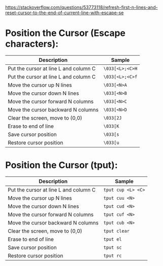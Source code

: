 
 https://stackoverflow.com/questions/53773118/refresh-first-n-lines-and-reset-cursor-to-the-end-of-current-line-with-escape-se


# Position the Cursor (Escape characters):

|         Description                    |      Sample         |
|----------------------------------------|---------------------|
| Put the cursor at line L and column C  | `\033[<L>;<C>H`     |
| Put the cursor at line L and column C  | `\033[<L>;<C>f`     |
| Move the cursor up N lines             | `\033[<N>A`         |
| Move the cursor down N lines           | `\033[<N>B`         |
| Move the cursor forward N columns      | `\033[<N>C`         |
| Move the cursor backward N columns     | `\033[<N>D`         |
| Clear the screen, move to (0,0)        | `\033[2J`           |
| Erase to end of line                   | `\033[K`            |
| Save cursor position                   | `\033[s`            |
| Restore cursor position                | `\033[u`            |




# Position the Cursor (tput):

|         Description                    |      Sample         |
|----------------------------------------|---------------------|
| Put  the cursor at line L and column C | `tput cup <L> <C>`  |
| Move the cursor up N lines             | `tput cuu <N>`      |
| Move the cursor down N lines           | `tput cud <N>`      |
| Move the cursor forward N columns      | `tput cuf <N>`      |
| Move the cursor backward N columns     | `tput cub <N>`      |
| Clear the screen, move to (0,0)        | `tput clear`        |
| Erase to end of line                   | `tput el`           |
| Save cursor position                   | `tput sc`           |
| Restore cursor position                | `tput rc`           |

